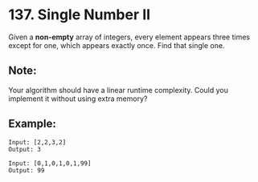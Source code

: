 # 137. Single Number II

Given a **non-empty** array of integers, every element appears three times except for one, which appears exactly once. Find that single one.

## Note:
Your algorithm should have a linear runtime complexity. Could you implement it without using extra memory?

## Example:
```
Input: [2,2,3,2]
Output: 3

Input: [0,1,0,1,0,1,99]
Output: 99
```
